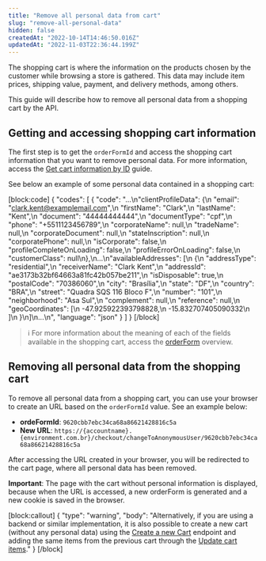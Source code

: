 ```yaml
---
title: "Remove all personal data from cart"
slug: "remove-all-personal-data"
hidden: false
createdAt: "2022-10-14T14:46:50.016Z"
updatedAt: "2022-11-03T22:36:44.199Z"
---
```

The shopping cart is where the information on the products chosen by the customer while browsing a store is gathered. This data may include item prices, shipping value, payment, and delivery methods, among others.

This guide will describe how to remove all personal data from a shopping cart by the API.

## Getting and accessing shopping cart information

The first step is to get the `orderFormId` and access the shopping cart information that you want to remove personal data. For more information, access the [Get cart information by ID](https://developers.vtex.com/vtex-rest-api/docs/get-cart-information-by-id) guide.

See below an example of some personal data contained in a shopping cart:

[block:code]
{
  "codes": [
    {
      "code": "...\n\"clientProfileData\": {\n     \"email\": \"clark.kent@examplemail.com\",\n    \"firstName\": \"Clark\",\n    \"lastName\": \"Kent\",\n    \"document\": \"44444444444\",\n    \"documentType\": \"cpf\",\n    \"phone\": \"+5511123456789\",\n    \"corporateName\": null,\n    \"tradeName\": null,\n    \"corporateDocument\": null,\n    \"stateInscription\": null,\n    \"corporatePhone\": null,\n    \"isCorporate\": false,\n    \"profileCompleteOnLoading\": false,\n    \"profileErrorOnLoading\": false,\n    \"customerClass\": null\n},\n…\n\"availableAddresses\": [\n    {\n     \"addressType\": \"residential\",\n     \"receiverName\": \"Clark Kent\",\n     \"addressId\": \"ae3173b32bf64663a81fc42b057be211\",\n     \"isDisposable\": true,\n     \"postalCode\": \"70386060\",\n     \"city\": \"Brasília\",\n     \"state\": \"DF\",\n     \"country\": \"BRA\",\n     \"street\": \"Quadra SQS 116 Bloco F\",\n     \"number\": \"101\",\n     \"neighborhood\": \"Asa Sul\",\n     \"complement\": null,\n     \"reference\": null,\n     \"geoCoordinates\": [\n        -47.925922393798828,\n        -15.832707405090332\n     ]\n    }\n]\n...\n",
      "language": "json"
    }
  ]
}
[/block]

> ℹ️️ For more information about the meaning of each of the fields available in the shopping cart, access the [orderForm](https://developers.vtex.com/vtex-rest-api/reference/orderform-fields) overview.

## Removing all personal data from the shopping cart 

To remove all personal data from a shopping cart, you can use your browser to create an URL based on the  `orderFormId` value. See an example below:

- **ordeFormId**: `9620cbb7ebc34ca68a86621428816c5a`
- **New URL**: `https://{accountname}.{environment.com.br}/checkout/changeToAnonymousUser/9620cbb7ebc34ca68a86621428816c5a`

After accessing the URL created in your browser, you will be redirected to the cart page, where all personal data has been removed.

**Important**: The page with the cart without personal information is displayed, because when the URL is accessed, a new orderForm is generated and a new cookie is saved in the browser.



[block:callout]
{
  "type": "warning",
  "body": "Alternatively, if you are using a backend or similar implementation, it is also possible to create a new cart (without any personal data) using the [Create a new Cart](https://developers.vtex.com/vtex-rest-api/reference/createanewcart) endpoint and adding the same items from the previous cart through the [Update cart items](https://developers.vtex.com/vtex-rest-api/reference/itemsupdate)."
}
[/block]